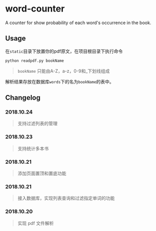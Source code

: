 # word-counter

A counter for show probability of each word's occurrence in the book.

## Usage
在`static`目录下放置你的pdf原文，在项目根目录下执行命令
```bash
python readpdf.py bookName
```
> `bookName` 只能由A-Z，a-z，0-9和_下划线组成

解析结果存放在数据库`words`下的名为`bookName`的表中。

## Changelog

### 2018.10.24

> 支持过滤列表的管理

### 2018.10.23

> 支持统计多本书

### 2018.10.21

> 添加页面置顶和置底功能

### 2018.10.21

> 接入数据库，实现列表查询和过滤指定单词的功能

### 2018.10.20

> 实现 pdf 文件解析

